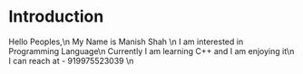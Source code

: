 # Introduction
Hello Peoples,\n 
My Name is Manish Shah \n
I am interested in Programming Language\n
Currently I am learning C++ and I am enjoying it\n
I can reach at - 919975523039 \n
